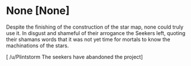 # None [None]
Despite the finishing of the construction of the star map, none could truly use it. In disgust and shameful of their arrogance the Seekers left, quoting their shamans words that it was not yet time for mortals to know the machinations of the stars.

\[ /u/Plintstorm The seekers have abandoned the project\]
